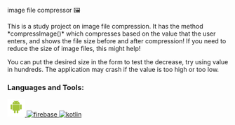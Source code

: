 <h2></h2> image file compressor 🖼️</h2>

<p>This is a study project on image file compression. It has the method *compressImage()* which compresses based on the value that the user enters, and shows the file size before and after compression! If you need to reduce the size of image files, this might help!</p>

<p>You can put the desired size in the form to test the decrease, try using value in hundreds. The application may crash if the value is too high or too low.</p>

<h3 align="left">Languages and Tools:</h3>
<p align="left"> <a href="https://developer.android.com" target="_blank" rel="noreferrer"> <img src="https://raw.githubusercontent.com/devicons/devicon/master/icons/android/android-original-wordmark.svg" alt="android" width="40" height="40"/> </a> <a href="https://firebase.google.com/" target="_blank" rel="noreferrer"> <img src="https://www.vectorlogo.zone/logos/firebase/firebase-icon.svg" alt="firebase" width="40" height="40"/> </a> <a href="https://kotlinlang.org" target="_blank" rel="noreferrer"> <img src="https://www.vectorlogo.zone/logos/kotlinlang/kotlinlang-icon.svg" alt="kotlin" width="40" height="40"/> </a> </p>

